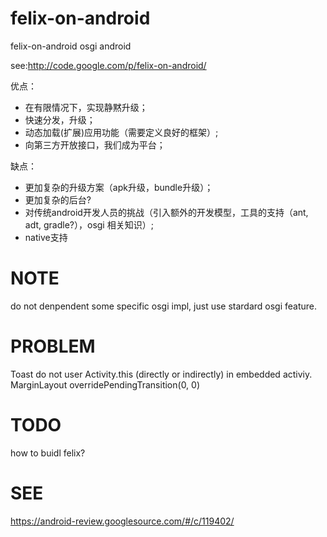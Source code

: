 felix-on-android
================

felix-on-android osgi android

see:http://code.google.com/p/felix-on-android/

优点：
  * 在有限情况下，实现静黙升级；
  * 快速分发，升级；
  * 动态加载(扩展)应用功能（需要定义良好的框架）;
  * 向第三方开放接口，我们成为平台；

缺点：
  * 更加复杂的升级方案（apk升级，bundle升级）；
  * 更加复杂的后台?
  * 对传统android开发人员的挑战（引入额外的开发模型，工具的支持（ant, adt, gradle?），osgi 相关知识）;
  * native支持

NOTE
====
do not denpendent some specific osgi impl, just use stardard osgi feature.

PROBLEM
=======
Toast
do not user Activity.this (directly or indirectly) in embedded activiy.
MarginLayout
overridePendingTransition(0, 0)

TODO
====
how to buidl felix?

SEE
===
https://android-review.googlesource.com/#/c/119402/
